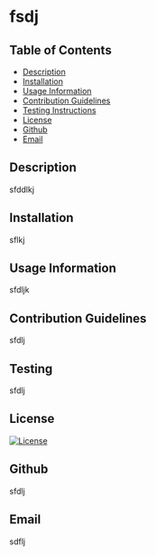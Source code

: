 # fsdj

## Table of Contents
* [Description](#Description)
* [Installation](#Installation)
* [Usage Information](#UsageInformation)
* [Contribution Guidelines](#ContributionGuidelines)
* [Testing Instructions](#Testing)
* [License](#License)
* [Github](#GitHub)
* [Email](#Email)


## Description
sfddlkj

## Installation
sflkj

## Usage Information
sfdljk

## Contribution Guidelines
sfdlj

## Testing
sfdlj

## License
[![License](https://img.shields.io/badge/License-Apache_2.0-blue.svg)](https://opensource.org/licenses/Apache-2.0)

## Github
sfdlj

## Email
sdflj
